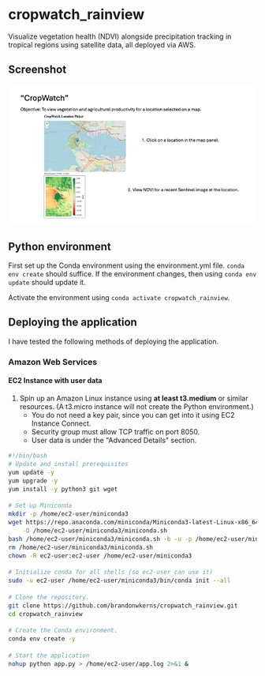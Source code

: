 # cropwatch_rainview
Visualize vegetation health (NDVI) alongside precipitation tracking in tropical regions using satellite data, all deployed via AWS.

## Screenshot

![screenshot](screenshots/app_screenshot.jpg "Application Screenshot")


## Python environment

First set up the Conda environment using the environment.yml file. `conda env create` should suffice. If the environment changes, then using `conda env update` should update it.

Activate the environment using `conda activate cropwatch_rainview`.

## Deploying the application

I have tested the following methods of deploying the application.

### Amazon Web Services

#### EC2 Instance with user data

1. Spin up an Amazon Linux instance using **at least t3.medium** or similar resources. (A t3.micro instance will not
create the Python environment.)
    - You do not need a key pair, since you can get into it using EC2 Instance Connect.
    - Security group must allow TCP traffic on port 8050.
    - User data is under the "Advanced Details" section.
```bash
#!/bin/bash
# Update and install prerequisites
yum update -y
yum upgrade -y
yum install -y python3 git wget

# Set up Miniconda
mkdir -p /home/ec2-user/miniconda3
wget https://repo.anaconda.com/miniconda/Miniconda3-latest-Linux-x86_64.sh \
    -O /home/ec2-user/miniconda3/miniconda.sh
bash /home/ec2-user/miniconda3/miniconda.sh -b -u -p /home/ec2-user/miniconda3
rm /home/ec2-user/miniconda3/miniconda.sh
chown -R ec2-user:ec2-user /home/ec2-user/miniconda3

# Initialize conda for all shells (so ec2-user can use it)
sudo -u ec2-user /home/ec2-user/miniconda3/bin/conda init --all

# Clone the repository.
git clone https://github.com/brandonwkerns/cropwatch_rainview.git
cd cropwatch_rainview

# Create the Conda environment.
conda env create -y

# Start the application
nohup python app.py > /home/ec2-user/app.log 2>&1 &
```
